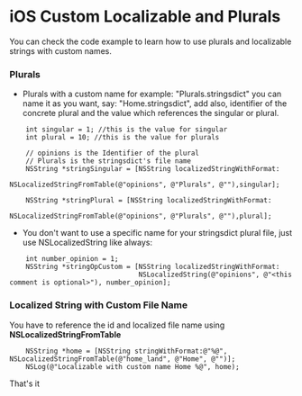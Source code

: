 # iOS Custom Localizable and Plurals

You can check the code example to learn how to use plurals and localizable strings with custom names.


### Plurals

- Plurals with a custom name for example: "Plurals.stringsdict" you can name it as you want, say: "Home.stringsdict", add also, identifier of the concrete plural and the value which references the singular or plural.

```objc
    int singular = 1; //this is the value for singular
    int plural = 10; //this is the value for plurals
    
    // opinions is the Identifier of the plural
    // Plurals is the stringsdict's file name
    NSString *stringSingular = [NSString localizedStringWithFormat:
                                NSLocalizedStringFromTable(@"opinions", @"Plurals", @""),singular]; 
                                
    NSString *stringPlural = [NSString localizedStringWithFormat:
                                NSLocalizedStringFromTable(@"opinions", @"Plurals", @""),plural];
```  

- You don't want to use a specific name for your stringsdict plural file, just use NSLocalizedString like always:

```objc
    int number_opinion = 1;
    NSString *stringOpCustom = [NSString localizedStringWithFormat:
                                NSLocalizedString(@"opinions", @"<this comment is optional>"), number_opinion];
``` 

### Localized String with Custom File Name

You have to reference the id and localized file name using **NSLocalizedStringFromTable**

```objc
    NSString *home = [NSString stringWithFormat:@"%@", NSLocalizedStringFromTable(@"home_land", @"Home", @"")];
    NSLog(@"Localizable with custom name Home %@", home);
```

That's it
